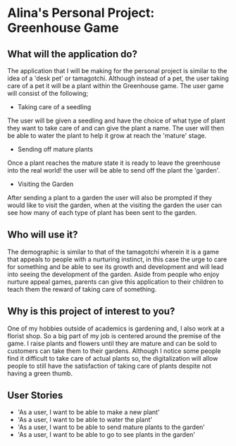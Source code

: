 # Alina's Personal Project: Greenhouse Game

## What will the application do?
The application that I will be making for the personal project is similar to the idea of a 'desk pet' or
tamagotchi. Although instead of a pet, the user taking care of a pet it will be a plant within the Greenhouse game.
The user game will consist of the following;


- Taking care of a seedling

<p> 
    The user will be given a seedling and have the choice of what type of plant they want to take care of and can give
the plant a name. The user will then be able to water the plant to help it grow at reach the 'mature' stage.
</p>

- Sending off mature plants

<p> 
Once a plant reaches the mature state it is ready to leave the greenhouse into the real world! 
the user will be able to send off the plant the 'garden'. 
</p>

- Visiting the Garden

<p>
After sending a plant to a garden the user will also be prompted if they would like to visit the garden, when at the
visiting the garden the user can see how many of each type of plant has been sent to the garden.  
</p>

## Who will use it?
The demographic is similar to that of the tamagotchi wherein it is a game that appeals to people with a nurturing
instinct, in this case the urge to care for something and be able to see its growth and development and will lead into
seeing the development of the garden. Aside from people who enjoy nurture appeal games, parents can give this application to
their children to teach them the reward of taking care of something.

## Why is this project of interest to you? 
One of my hobbies outside of academics is gardening and, I also work at a florist shop. So a big part of my job
is centered around the premise of the game. I raise plants and flowers until they are mature and can be sold to 
customers can take them to their gardens. Although I notice some people find it difficult to take care of actual plants so,
the digitalization will allow people to still have the satisfaction of taking care of plants despite not having a green thumb.


## User Stories

- 'As a user, I want to be able to make a new plant'
- 'As a user, I want to be able to water the plant'
- 'As a user, I want to be able to send mature plants to the garden'
- 'As a user, I want to be able to go to see plants in the garden'
